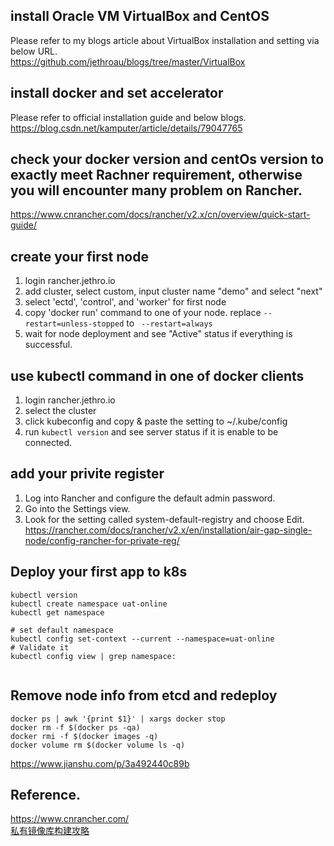 ## install Oracle VM VirtualBox and CentOS
Please refer to my blogs article about VirtualBox installation and setting via below URL.   
https://github.com/jethroau/blogs/tree/master/VirtualBox  

## install docker and set accelerator 
Please refer to official installation guide and below blogs.  
https://blog.csdn.net/kamputer/article/details/79047765  

## check your docker version and centOs version to **exactly** meet Rachner requirement, otherwise you will encounter many problem on Rancher. 
https://www.cnrancher.com/docs/rancher/v2.x/cn/overview/quick-start-guide/  

## create your first node 
1. login rancher.jethro.io   
2. add cluster, select custom, input cluster name "demo" and select "next"  
3. select 'ectd', 'control', and 'worker' for first node  
4. copy 'docker run' command to one of your node. replace  `--restart=unless-stopped` to ` --restart=always`  
5. wait for node deployment and see "Active" status if everything is successful.   

## use kubectl command in one of docker clients
1. login rancher.jethro.io  
2. select the cluster   
3. click kubeconfig and copy & paste the setting to ~/.kube/config
4. run `kubectl version` and see server status if it is enable to be connected. 


## add your privite register
1. Log into Rancher and configure the default admin password.  
2. Go into the Settings view.  
3. Look for the setting called system-default-registry and choose Edit.  
https://rancher.com/docs/rancher/v2.x/en/installation/air-gap-single-node/config-rancher-for-private-reg/  



## Deploy your first app to k8s
```
kubectl version
kubectl create namespace uat-online
kubectl get namespace

# set default namespace
kubectl config set-context --current --namespace=uat-online
# Validate it
kubectl config view | grep namespace:


```

## Remove node info from etcd and redeploy
```
docker ps | awk '{print $1}' | xargs docker stop
docker rm -f $(docker ps -qa)
docker rmi -f $(docker images -q)
docker volume rm $(docker volume ls -q)
```
https://www.jianshu.com/p/3a492440c89b  


## Reference.
https://www.cnrancher.com/  
[私有镜像库构建攻略](https://segmentfault.com/a/1190000007630069)  
